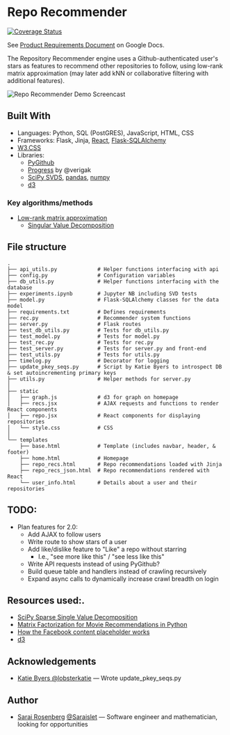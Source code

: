 # Repo Recommender

[![Coverage Status](https://coveralls.io/repos/github/Saraislet/repo-recs/badge.svg?branch=master)](https://coveralls.io/github/Saraislet/repo-recs?branch=master)

See [Product Requirements Document](https://docs.google.com/document/d/1Y0B8MoOj3lp8YS9QbsYC92vsY3Bjg_gF1gXMOUPOnRw) on Google Docs.

The Repository Recommender engine uses a Github-authenticated user's stars as features to recommend other repositories to follow, using low-rank matrix approximation (may later add kNN or collaborative filtering with additional features).

![Repo Recommender Demo Screencast](https://media.giphy.com/media/1jWBZonnxK4WgOpxhR/giphy.gif)

## Built With
* Languages: Python, SQL (PostGRES), JavaScript, HTML, CSS
* Frameworks: Flask, Jinja, [React](https://reactjs.org/), [Flask-SQLAlchemy](http://flask-sqlalchemy.pocoo.org/)
* [W3.CSS](https://www.w3schools.com/w3css/)
* Libraries:
  * [PyGithub](http://pygithub.readthedocs.io)
  * [Progress](https://github.com/verigak/progress/) by @verigak
  * [SciPy SVDS](https://docs.scipy.org/doc/scipy/reference/generated/scipy.sparse.linalg.svds.html), [pandas](https://pandas.pydata.org/), [numpy](http://www.numpy.org/)
  * [d3](https://d3js.org/)

### Key algorithms/methods
* [Low-rank matrix approximation](https://en.wikipedia.org/wiki/Low-rank_matrix_approximations)
  * [Singular Value Decomposition](https://en.wikipedia.org/wiki/Singular-value_decomposition)

## File structure

    .
    ├── api_utils.py             # Helper functions interfacing with api
    ├── config.py                # Configuration variables
    ├── db_utils.py              # Helper functions interfacing with the database
    ├── experiments.ipynb        # Jupyter NB including SVD tests
    ├── model.py                 # Flask-SQLAlchemy classes for the data model
    ├── requirements.txt         # Defines requirements
    ├── rec.py                   # Recommender system functions
    ├── server.py                # Flask routes
    ├── test_db_utils.py         # Tests for db_utils.py
    ├── test_model.py            # Tests for model.py
    ├── test_rec.py              # Tests for rec.py
    ├── test_server.py           # Tests for server.py and front-end
    ├── test_utils.py            # Tests for utils.py
    ├── timelog.py               # Decorator for logging
    ├── update_pkey_seqs.py      # Script by Katie Byers to introspect DB & set autoincrementing primary keys
    ├── utils.py                 # Helper methods for server.py
    │
    ├── static
    │   ├── graph.js             # d3 for graph on homepage
    │   ├── recs.jsx             # AJAX requests and functions to render React components
    │   ├── repo.jsx             # React components for displaying repositories
    │   └── style.css            # CSS
    │
    └── templates
        ├── base.html            # Template (includes navbar, header, & footer)
        ├── home.html            # Homepage
        ├── repo_recs.html       # Repo recommendations loaded with Jinja
        ├── repo_recs_json.html  # Repo recommendations rendered with React 
        └── user_info.html       # Details about a user and their repositories

## TODO:
* Plan features for 2.0:
  * Add AJAX to follow users
  * Write route to show stars of a user
  * Add like/dislike feature to "Like" a repo without starring
    * I.e., "see more like this" / "see less like this"
  * Write API requests instead of using PyGithub?
  * Build queue table and handlers instead of crawling recursively
  * Expand async calls to dynamically increase crawl breadth on login

## Resources used:.
* [SciPy Sparse Single Value Decomposition](http://scipy.github.io/devdocs/generated/scipy.sparse.linalg.svds.html#scipy.sparse.linalg.svds)
* [Matrix Factorization for Movie Recommendations in Python](https://beckernick.github.io/matrix-factorization-recommender/)
* [How the Facebook content placeholder works](https://cloudcannon.com/deconstructions/2014/11/15/facebook-content-placeholder-deconstruction.html)
* [d3](http://bl.ocks.org/mbostock/1153292)

## Acknowledgements
* [Katie Byers @lobsterkatie](https://github.com/lobsterkatie) — Wrote update_pkey_seqs.py

## Author
* [Sarai Rosenberg](https://sar.ai) [@Saraislet](https://github.com/Saraislet) — Software engineer and mathematician, looking for opportunities
